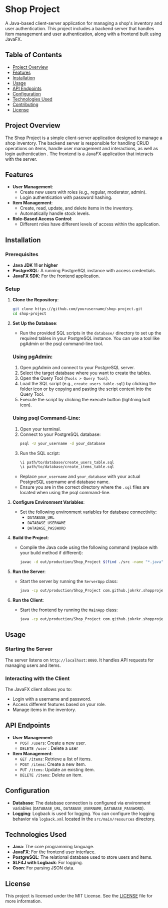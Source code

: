 # Shop Project

A Java-based client-server application for managing a shop's inventory and user authentication. This project includes a backend server that handles item management and user authentication, along with a frontend built using JavaFX.

## Table of Contents

- [Project Overview](#project-overview)
- [Features](#features)
- [Installation](#installation)
- [Usage](#usage)
- [API Endpoints](#api-endpoints)
- [Configuration](#configuration)
- [Technologies Used](#technologies-used)
- [Contributing](#contributing)
- [License](#license)

## Project Overview

The Shop Project is a simple client-server application designed to manage a shop inventory.
The backend server is responsible for handling CRUD operations on items, handle user management and interactions, as well as login authentication .
The frontend is a JavaFX application that interacts with the server.

## Features

- **User Management**: 
  - Create new users with roles (e.g., regular, moderator, admin).
  - Login authentication with password hashing.
- **Item Management**:
  - Create, read, update, and delete items in the inventory.
  - Automatically handle stock levels.
- **Role-Based Access Control**:
  - Different roles have different levels of access within the application.

## Installation

### Prerequisites

- **Java JDK 11 or higher**
- **PostgreSQL**: A running PostgreSQL instance with access credentials.
- **JavaFX SDK**: For the frontend application.

### Setup

1. **Clone the Repository**:
   ```bash
   git clone https://github.com/yourusername/shop-project.git
   cd shop-project
   ```

2. **Set Up the Database**:
   - Run the provided SQL scripts in the `database/` directory to set up the required tables in your PostgreSQL instance.
     You can use a tool like pgAdmin or the psql command-line tool.

   ### Using pgAdmin:
   1. Open pgAdmin and connect to your PostgreSQL server.
   2. Select the target database where you want to create the tables.
   3. Open the Query Tool (`Tools > Query Tool`).
   4. Load the SQL script (e.g., `create_users_table.sql`) by clicking the folder icon or by copying and pasting the script content into the Query Tool.
   5. Execute the script by clicking the execute button (lightning bolt icon).
   
   ### Using psql Command-Line:
   1. Open your terminal.
   2. Connect to your PostgreSQL database:
      ```bash
      psql -U your_username -d your_database
      ```
   3. Run the SQL script:
      ```bash
      \i path/to/database/create_users_table.sql
      \i path/to/database/create_items_table.sql
      ```

   - Replace `your_username` and `your_database` with your actual PostgreSQL username and database name.
   - Ensure you are in the correct directory where the `.sql` files are located when using the psql command-line.

3. **Configure Environment Variables**:
   - Set the following environment variables for database connectivity:
     - `DATABASE_URL`
     - `DATABASE_USERNAME`
     - `DATABASE_PASSWORD`

4. **Build the Project**:
   - Compile the Java code using the following command (replace with your build method if different):
     ```bash
     javac -d out/production/Shop_Project $(find ./src -name "*.java")
     ```

5. **Run the Server**:
   - Start the server by running the `ServerApp` class:
     ```bash
     java -cp out/production/Shop_Project com.github.jokrkr.shopproject.server.ServerApp
     ```

6. **Run the Client**:
   - Start the frontend by running the `MainApp` class:
     ```bash
     java -cp out/production/Shop_Project com.github.jokrkr.shopproject.ui.MainApp
     ```

## Usage

### Starting the Server

The server listens on `http://localhost:8080`. It handles API requests for managing users and items.

### Interacting with the Client

The JavaFX client allows you to:
- Login with a username and password.
- Access different features based on your role.
- Manage items in the inventory.

## API Endpoints

- **User Management**:
  - `POST /users`: Create a new user.
  - `DELETE /user` : Delete a user
- **Item Management**:
  - `GET /items`: Retrieve a list of items.
  - `POST /items`: Create a new item.
  - `PUT /items`: Update an existing item.
  - `DELETE /items`: Delete an item.

## Configuration

- **Database**: The database connection is configured via environment variables (`DATABASE_URL`, `DATABASE_USERNAME`, `DATABASE_PASSWORD`).
- **Logging**: Logback is used for logging. You can configure the logging behavior via `logback.xml` located in the `src/main/resources` directory.

## Technologies Used

- **Java**: The core programming language.
- **JavaFX**: For the frontend user interface.
- **PostgreSQL**: The relational database used to store users and items.
- **SLF4J with Logback**: For logging.
- **Gson**: For parsing JSON data.

## License

This project is licensed under the MIT License. See the [LICENSE](LICENSE) file for more information.
